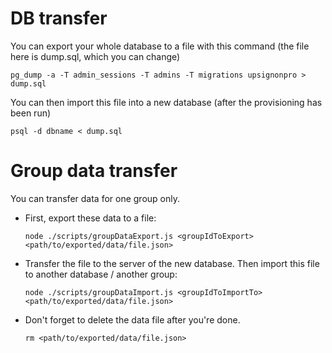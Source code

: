 # DB transfer

You can export your whole database to a file with this command (the file here is dump.sql, which you can change)

```
pg_dump -a -T admin_sessions -T admins -T migrations upsignonpro > dump.sql
```

You can then import this file into a new database (after the provisioning has been run)

```
psql -d dbname < dump.sql
```

# Group data transfer

You can transfer data for one group only.

- First, export these data to a file:

  ```
  node ./scripts/groupDataExport.js <groupIdToExport> <path/to/exported/data/file.json>
  ```

- Transfer the file to the server of the new database.
  Then import this file to another database / another group:

  ```
  node ./scripts/groupDataImport.js <groupIdToImportTo> <path/to/exported/data/file.json>
  ```

- Don't forget to delete the data file after you're done.

  ```
  rm <path/to/exported/data/file.json>
  ```
